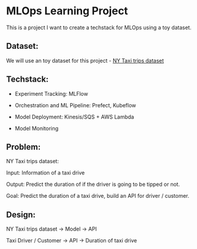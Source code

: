 # MLOps Learning Project

This is a project I want to create a techstack for MLOps using a toy dataset.

## Dataset: 
	
We will use an toy dataset for this project - [NY Taxi trips dataset](https://www1.nyc.gov/site/tlc/about/tlc-trip-record-data.page)

## Techstack:

- Experiment Tracking: MLFlow

- Orchestration and ML Pipeline: Prefect, Kubeflow

- Model Deployment: Kinesis/SQS + AWS Lambda

- Model Monitoring

## Problem: 

NY Taxi trips dataset:

Input: Information of a taxi drive

Output: Predict the duration of if the driver is going to be tipped or not.

Goal: Predict the duration of a taxi drive, build an API for driver / customer.

## Design:

NY Taxi trips dataset -> Model -> API

Taxi Driver / Customer -> API -> Duration of taxi drive
